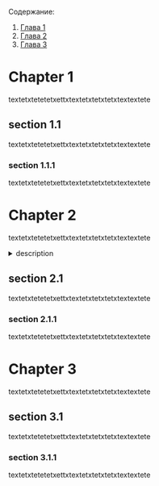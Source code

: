 Содержание:

1. [Глава 1](#chapter1)
2. [Глава 2](#chapter2)
3. [Глава 3](#chapter3)

# Chapter 1 <a name="chapter1"></a> 

textetxtetetetxettxtextetxtetxtetxtextextete

## section 1.1

textetxtetetetxettxtextetxtetxtetxtextextete

### section 1.1.1

textetxtetetetxettxtextetxtetxtetxtextextete

# Chapter 2 <a name="chapter2"></a> 

textetxtetetetxettxtextetxtetxtetxtextextete

<details>

<summary>description</summary>

### Header inside

TEXT

textetxetxtetetxte

xtetxtetxtexttex

```

codecodecoe

```

</details>

## section 2.1

textetxtetetetxettxtextetxtetxtetxtextextete

### section 2.1.1

textetxtetetetxettxtextetxtetxtetxtextextete

# Chapter 3 <a name="chapter3"></a> 

textetxtetetetxettxtextetxtetxtetxtextextete

## section 3.1

textetxtetetetxettxtextetxtetxtetxtextextete

### section 3.1.1

textetxtetetetxettxtextetxtetxtetxtextextete
